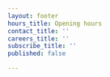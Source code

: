 ```yaml
---
layout: footer
hours_title: Opening hours
contact_title: ''
careers_title: ''
subscribe_title: ''
published: false

---
```

